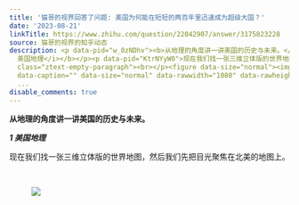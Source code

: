 ```yaml
---
title: '猫哥的视界回答了问题: 美国为何能在短短的两百年里迅速成为超级大国？'
date: '2023-08-21'
linkTitle: https://www.zhihu.com/question/22042907/answer/3175823228
source: 猫哥的视界的知乎动态
description: <p data-pid="w_0zNDhv"><b>从地理的角度讲一讲美国的历史与未来。</b></p><p data-pid="mqEQBX-p"><b><i>1
  美国地理</i></b></p><p data-pid="KtrNYyW0">现在我们找一张三维立体版的世界地图，然后我们先把目光聚焦在北美的地图上。</p><p
  class="ztext-empty-paragraph"><br></p><figure data-size="normal"><img src="https://pic1.zhimg.com/v2-5421381bc439aedc9d85537c232e7f28_1440w.jpg"
  data-caption="" data-size="normal" data-rawwidth="1080" data-rawheight="1600" data-original-token="v2-11f50990d14133856f14e1e305af415c"
  ...
disable_comments: true
---
```

<p data-pid="w_0zNDhv"><b>从地理的角度讲一讲美国的历史与未来。</b></p><p data-pid="mqEQBX-p"><b><i>1 美国地理</i></b></p><p data-pid="KtrNYyW0">现在我们找一张三维立体版的世界地图，然后我们先把目光聚焦在北美的地图上。</p><p class="ztext-empty-paragraph"><br></p><figure data-size="normal"><img src="https://pic1.zhimg.com/v2-5421381bc439aedc9d85537c232e7f28_1440w.jpg" data-caption="" data-size="normal" data-rawwidth="1080" data-rawheight="1600" data-original-token="v2-11f50990d14133856f14e1e305af415c" ...
